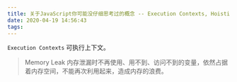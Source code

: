 ```yaml
---
title: 关于JavaScript你可能没仔细思考过的概念 -- Execution Contexts, Hoisting, Scopes, Closures
date: 2020-04-19 14:56:43
tags:
---
```

`Execution Contexts` 可执行上下文。

> Memory Leak 内存泄漏时不再使用、用不到、访问不到的变量，依然占据着内存空间，不能再次利用起来，造成内存的浪费。